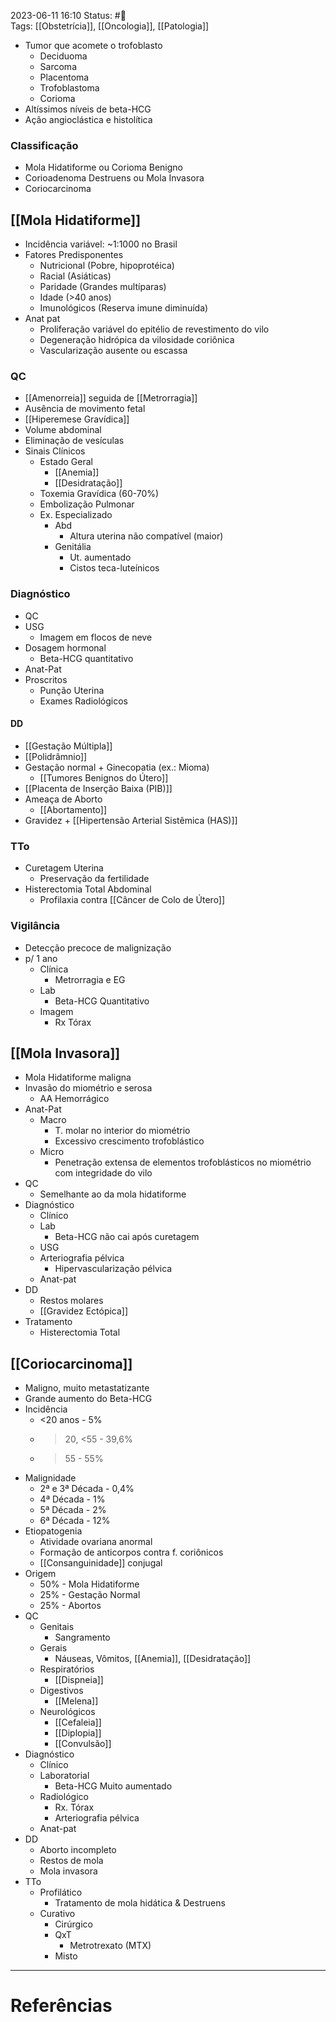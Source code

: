 2023-06-11 16:10
Status: #🌱  
Tags: [[Obstetrícia]], [[Oncologia]], [[Patologia]]
<br/>
- Tumor que acomete o trofoblasto
	- Deciduoma
	- Sarcoma
	- Placentoma
	- Trofoblastoma
	- Corioma
- Altíssimos níveis de beta-HCG
- Ação angioclástica e histolítica
### Classificação
- Mola Hidatiforme ou Corioma Benigno
- Corioadenoma Destruens ou Mola Invasora
- Coriocarcinoma
## [[Mola Hidatiforme]]
- Incidência variável: ~1:1000 no Brasil
- Fatores Predisponentes
	- Nutricional (Pobre, hipoprotéica)
	- Racial (Asiáticas)
	- Paridade (Grandes multíparas)
	- Idade (>40 anos)
	- Imunológicos (Reserva imune diminuída)
- Anat pat
	- Proliferação variável do epitélio de revestimento do vilo
	- Degeneração hidrópica da vilosidade coriônica
	- Vascularização ausente ou escassa
### QC
- [[Amenorreia]] seguida de [[Metrorragia]]
- Ausência de movimento fetal
- [[Hiperemese Gravídica]]
- Volume abdominal
- Eliminação de vesículas
- Sinais Clínicos
	- Estado Geral
		- [[Anemia]]
		- [[Desidratação]]
	- Toxemia Gravídica (60-70%)
	- Embolização Pulmonar
	- Ex. Especializado
		- Abd
			- Altura uterina não compatível (maior)
		- Genitália
			- Ut. aumentado
			- Cistos teca-luteínicos
### Diagnóstico
- QC
- USG
	- Imagem em flocos de neve
- Dosagem hormonal
	- Beta-HCG quantitativo
- Anat-Pat
- Proscritos
	- Punção Uterina
	- Exames Radiológicos
#### DD
- [[Gestação Múltipla]]
- [[Polidrâmnio]]
- Gestação normal + Ginecopatia (ex.: Mioma)
	- [[Tumores Benignos do Útero]]
- [[Placenta de Inserção Baixa (PIB)]]
- Ameaça de Aborto
	- [[Abortamento]]
- Gravidez + [[Hipertensão Arterial Sistêmica (HAS)]]
### TTo
- Curetagem Uterina
	- Preservação da fertilidade
- Histerectomia Total Abdominal
	- Profilaxia contra [[Câncer de Colo de Útero]]
### Vigilância
- Detecção precoce de malignização
- p/ 1 ano
	- Clínica
		- Metrorragia e EG
	- Lab
		- Beta-HCG Quantitativo
	- Imagem
		- Rx Tórax
## [[Mola Invasora]]
- Mola Hidatiforme maligna
- Invasão do miométrio e serosa
	- AA Hemorrágico
- Anat-Pat
	- Macro
		- T. molar no interior do miométrio
		- Excessivo crescimento trofoblástico
	- Micro
		- Penetração extensa de elementos trofoblásticos no miométrio com integridade do vilo
- QC
	- Semelhante ao da mola hidatiforme
- Diagnóstico
	- Clínico
	- Lab
		- Beta-HCG não cai após curetagem
	- USG
	- Arteriografia pélvica 
		- Hipervascularização pélvica
	- Anat-pat
- DD
	- Restos molares
	- [[Gravidez Ectópica]]
- Tratamento
	- Histerectomia Total
## [[Coriocarcinoma]]
- Maligno, muito metastatizante
- Grande aumento do Beta-HCG
- Incidência
	- <20 anos - 5%
	- > 20, <55 - 39,6%
	- >55 - 55%
- Malignidade
	- 2ª e 3ª Década - 0,4%
	- 4ª Década  - 1%
	- 5ª Década - 2%
	- 6ª Década - 12%
- Etiopatogenia
	- Atividade ovariana anormal
	- Formação de anticorpos contra f. coriônicos
	- [[Consanguinidade]] conjugal
- Origem
	- 50% - Mola Hidatiforme
	- 25% - Gestação Normal
	- 25% - Abortos
- QC
	- Genitais
		- Sangramento
	- Gerais
		- Náuseas, Vômitos, [[Anemia]], [[Desidratação]]
	- Respiratórios
		- [[Dispneia]]
	- Digestivos
		- [[Melena]]
	- Neurológicos
		- [[Cefaleia]]
		- [[Diplopia]]
		- [[Convulsão]]
- Diagnóstico
	- Clínico
	- Laboratorial
		- Beta-HCG Muito aumentado
	- Radiológico
		- Rx. Tórax
		- Arteriografia pélvica
	- Anat-pat
- DD
	- Aborto incompleto
	- Restos de mola
	- Mola invasora
- TTo
	- Profilático
		- Tratamento de mola hidática & Destruens
	- Curativo
		- Cirúrgico
		- QxT
			- Metrotrexato (MTX)
		- Misto
____
# Referências


